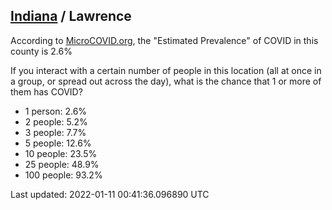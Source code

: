 
## [Indiana](/united-states/indiana) / Lawrence

According to [MicroCOVID.org](http://microcovid.org),
the "Estimated Prevalence" of COVID in this county is 2.6%

If you interact with a certain number of people in this location
(all at once in a group, or spread out across the day), what is the chance that
1 or more of them has COVID?

- 1 person: 2.6%
- 2 people: 5.2%
- 3 people: 7.7%
- 5 people: 12.6%
- 10 people: 23.5%
- 25 people: 48.9%
- 100 people: 93.2%

Last updated: 2022-01-11 00:41:36.096890 UTC
